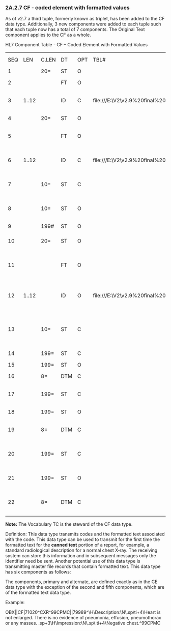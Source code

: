 ### 2A.2.7 CF - coded element with formatted values

As of v2.7 a third tuple, formerly known as triplet, has been added to the CF data type. Additionally, 3 new components were added to each tuple such that each tuple now has a total of 7 components. The Original Text component applies to the CF as a whole.

HL7 Component Table - CF – Coded Element with Formatted Values

|     |     |     |     |     |     |     |     |     |
| --- | --- | --- | --- | --- | --- | --- | --- | --- |
| SEQ | LEN | C.LEN | DT | OPT | TBL# | COMPONENT NAME | COMMENTS | SEC.REF. |
| 1 |  | 20= | ST | O |  | Identifier |  | 2A.2.76 |
| 2 |  |  | FT | O |  | Formatted Text |  | 2A.2.31 |
| 3 | 1..12 |  | ID | C | file:///E:\V2\v2.9%20final%20Nov%20from%20Frank\V29_CH02C_Tables.docx#HL70396[0396] | Name of Coding System |  | 2A.2.35 |
| 4 |  | 20= | ST | O |  | Alternate Identifier |  | 2A.2.76 |
| 5 |  |  | FT | O |  | Alternate Formatted Text |  | 2A.2.31 |
| 6 | 1..12 |  | ID | C | file:///E:\V2\v2.9%20final%20Nov%20from%20Frank\V29_CH02C_Tables.docx#HL70396[0396] | Name of Alternate Coding System |  | 2A.2.35 |
| 7 |  | 10= | ST | C |  | Coding System Version ID |  | 2A.2.76 |
| 8 |  | 10= | ST | O |  | Alternate Coding System Version ID |  | 2A.2.76 |
| 9 |  | 199# | ST | O |  | Original Text |  | 2A.2.76 |
| 10 |  | 20= | ST | O |  | Second Alternate Identifier |  | 2A.2.76 |
| 11 |  |  | FT | O |  | Second Alternate Formatted Text |  | 2A.2.76 |
| 12 | 1..12 |  | ID | O | file:///E:\V2\v2.9%20final%20Nov%20from%20Frank\V29_CH02C_Tables.docx#HL70396[0396] | Name of Second Alternate Coding System |  | 2A.2.35 |
| 13 |  | 10= | ST | C |  | Second Alternate Coding System Version ID |  | 2A.2.76 |
| 14 |  | 199= | ST | C |  | Coding System OID |  | 2A.2.76 |
| 15 |  | 199= | ST | O |  | Value Set OID |  | 2A.2.76 |
| 16 |  | 8= | DTM | C |  | Value Set Version ID |  | 2A.2.76 |
| 17 |  | 199= | ST | C |  | Alternate Coding System OID |  | 2A.2.76 |
| 18 |  | 199= | ST | O |  | Alternate Value Set OID |  | 2A.2.76 |
| 19 |  | 8= | DTM | C |  | Alternate Value Set Version ID |  | 2A.2.76 |
| 20 |  | 199= | ST | C |  | Second Alternate Coding System OID |  | 2A.2.76 |
| 21 |  | 199= | ST | O |  | Second Alternate Value Set OID |  | 2A.2.76 |
| 22 |  | 8= | DTM | C |  | Second Alternate Value Set Version ID |  | 2A.2.76 |

**Note:** The Vocabulary TC is the steward of the CF data type.

Definition: This data type transmits codes and the formatted text associated with the code. This data type can be used to transmit for the first time the formatted text for the **canned text** portion of a report, for example, a standard radiological description for a normal chest X‑ray. The receiving system can store this information and in subsequent messages only the identifier need be sent. Another potential use of this data type is transmitting master file records that contain formatted text. This data type has six components as follows:

The components, primary and alternate, are defined exactly as in the CE data type with the exception of the second and fifth components, which are of the formatted text data type.

Example:

OBX||CF|71020^CXR^99CPMC||79989^\H\Description:\N\\.sp\\ti+4\Heart is not enlarged. There is no evidence of pneumonia, effusion, pneumothorax or any masses. \.sp+3\\H\Impression:\N\\.sp\\.ti+4\Negative chest.^99CPMC
